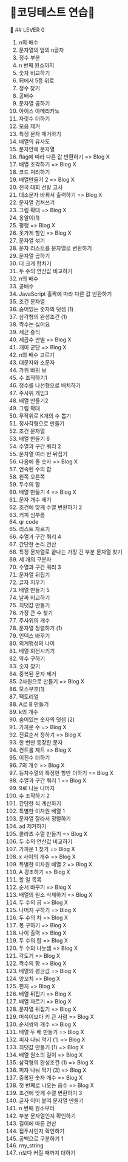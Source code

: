 # 💎코딩테스트 연습💎

📗 ## LEVER 0

1. n의 배수
2. 문자열의 앞의 n글자
3. 정수 부분
4. n 번째 원소까지
5. 숫자 비교하기 
6. 뒤에서 5등 위로
7. 정수 찾기
8. 공배수
9. 문자열 곱하기
10. 아이스 아메리카노
11. 자릿수 더하기
12. 모음 제거
13. 특정 문자 제거하기
14. 배열의 유사도
15. 문자안에 문자열
16. flag에 따라 다른 값 반환하기 => Blog X
17. 배열 조각하기 => Blog X
18. 코드 처리하기
19. 배열만들기 2 => Blog X
20. 전국 대회 선발 고사
21. 대소문자 바꿔서 출력하기 => Blog X
22. 문자열 겹쳐쓰기
23. 그림 확대 => Blog X
24. 옹알이(1)
25. 평행 => Blog X
26. 옷가게 할인 => Blog X
27. 문자열 섞기
28. 문자 리스트를 문자열로 변환하기
29. 문자열 곱하기
30. 더 크게 합치기
31. 두 수의 연산값 비교하기
32. n의 배수
33. 공배수
34. JavaScript 홀짝에 따라 다른 값 반환하기
35. 조건 문자열
36. 숨어있는 숫자의 덧셈 (1)
37. 삼각형의 완성조건 (1)
38. 짝수는 싫어요
39. 세균 증식
40. 제곱수 판별 => Blog X
41. 개미 군단 => Blog X
42. n의 배수 고르기
43. 대문자와 소문자
44. 가위 바위 보
45. 수 조작하기1
46. 정수를 나선형으로 배치하기
47. 주사위 게임3
48. 배열 만들기2
49. 그림 확대
50. 무작위로 K개의 수 뽑기
51. 정사각형으로 만들기
52. 조건 문자열
53. 배열 만들기 6
54. 수열과 구간 쿼리 2
55. 문자열 여러 번 뒤집기
56. 다음에 올 숫자 => Blog X
57. 연속된 수의 합
58. 왼쪽 오른쪽
59. 두수의 합
60. 배열 만들기 4 => Blog X
61. 문자 개수 세기
62. 조건에 맞게 수열 변환하기 2
63. 커피 심부름
64. qr code
65. 리스트 자르기
66. 수열과 구간 쿼리 4
67. 간단한 논리 연산
68. 특정 문자열로 끝나는 가장 긴 부분 문자열 찾기
69. 세 개의 구분자
70. 수열과 구간 쿼리 3
71. 문자열 뒤집기
72. 글자 지우기
73. 배열 만들기 5
74. 날짜 비교하기
75. 최댓값 만들기
76. 가장 큰 수 찾기
77. 주사위의 개수
78. 문자열 정렬하기 (1)
79. 인덱스 바꾸기
80. 외계행성의 나이
81. 배열 회전시키기
82. 약수 구하기
83. 숫자 찾기
84. 중복된 문자 제거
85. 2차원으로 만들기 => Blog X
86. 모스부호(1)
87. 팩토리얼
88. A로 B 만들기
89. k의 개수
90. 숨어있는 숫자의 덧셈 (2)
91. 가까운 수 => Blog X
92. 진료순서 정하기 => Blog X
93. 한 번만 등장한 문자
94. 컨트롤 제트 => Blog X
95. 이진수 더하기
96. 7의 개수 => Blog X
97. 등차수열의 특정한 항만 더하기 => Blog X
98. 수열과 구간 쿼리 1 => Blog X
99. 9로 나눈 나머지
100. 수 조작하기 2
101. 간단한 식 계산하기
102. 특별한 이차원 배열 1
103. 문자열 잘라서 정렬하기
104. ad 제거하기
105. 콜라츠 수열 만들기 => Blog X
106. 두 수의 연산값 비교하기
107. 가까운 1 찾기 => Blog X
108. x 사이의 개수 => Blog X
109. 특별한 이차원 배열 2 => Blog X
110. A 강조하기 => Blog X
111. 할 일 목록
112. 순서 바꾸기 => Blog X
113. 배열의 원소 삭제하기 => Blog X
114. 두 수의 곱 => Blog X
115. 나머지 구하기 => Blog X
116. 두 수의 차 => Blog X
117. 몫 구하기 => Blog X
118. 나이 출력 => Blog X
119. 두 수의 합 => Blog X
120. 두 수의 나눗셈 => Blog X
121. 각도기 => Blog X
122. 짝수의 합 => Blog X
123. 배열의 평균값 => Blog X
124. 양꼬치 => Blog X
125. 편지 => Blog X
126. 배열 뒤집기 => Blog X
127. 배열 자르기 => Blog X
128. 문자열 뒤집기 => Blog X
129. 머쓱이보다 키 큰 사람 => Blog X
130. 순서쌍의 개수 => Blog X
131. 배열 두 배 만들기 => Blog X
132. 피자 나눠 먹기 (1) => Blog X
133. 최댓값 만들기 (1) => Blog X
134. 배열 원소의 길이 => Blog X
135. 삼각형의 완성조건 (1) => Blog X
136. 피자 나눠 먹기 (3) => Blog X
137. 중복된 숫자 개수 => Blog X
138. 첫 번째로 나오는 음수 => Blog X
139. 조건에 맞게 수열 변환하기 3
140. 글자 이어 붙여 문자열 만들기
141. n 번째 원소부터
142. 부분 문자열인지 확인하기
143. 길이에 따른 연산
144. 접두사인지 확인하기
145. 공백으로 구분하기 1
146. rny_string
147. n보다 커질 때까지 더하기
